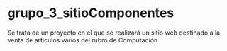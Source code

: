 # grupo_3_sitioComponentes
Se trata de un proyecto en el que se realizará un sitio web destinado a la venta de artículos varios del rubro de Computación
